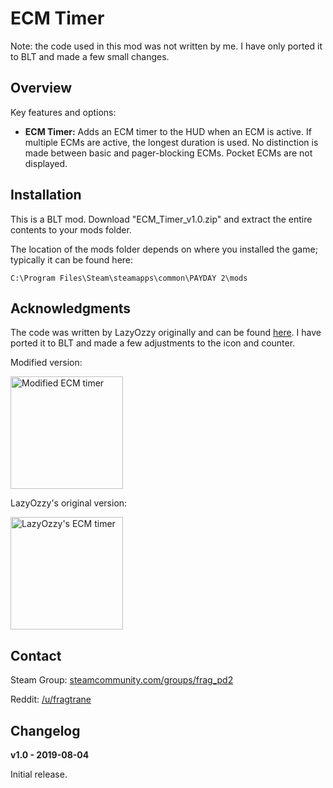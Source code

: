 # ECM Timer

Note: the code used in this mod was not written by me. I have only ported it to BLT and made a few small changes.

## Overview

Key features and options:

- **ECM Timer:** Adds an ECM timer to the HUD when an ECM is active. If multiple ECMs are active, the longest duration is used. No distinction is made between basic and pager-blocking ECMs. Pocket ECMs are not displayed.

## Installation

This is a BLT mod. Download "ECM_Timer_v1.0.zip" and extract the entire contents to your mods folder.

The location of the mods folder depends on where you installed the game; typically it can be found here:

	C:\Program Files\Steam\steamapps\common\PAYDAY 2\mods

## Acknowledgments

The code was written by LazyOzzy originally and can be found [here](https://www.unknowncheats.me/forum/payday-2-a/122868-ecm-duration-timer.html). I have ported it to BLT and made a few adjustments to the icon and counter.

Modified version:

<a href="https://i.imgur.com/B07Y85A.jpg"><img src="https://i.imgur.com/B07Y85A.jpg" alt="Modified ECM timer" height="180"></a>

LazyOzzy's original version:

<a href="https://i.imgur.com/O3twITA.jpg"><img src="https://i.imgur.com/O3twITA.jpg" alt="LazyOzzy's ECM timer" height="180"></a>

## Contact

Steam Group: [steamcommunity.com/groups/frag_pd2](https://steamcommunity.com/groups/frag_pd2)

Reddit: [/u/fragtrane](https://www.reddit.com/user/fragtrane)

## Changelog

**v1.0 - 2019-08-04**

Initial release.